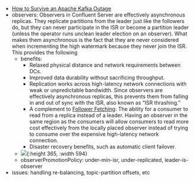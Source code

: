 - [How to Survive an Apache Kafka Outage](https://www.confluent.io/blog/how-to-survive-a-kafka-outage/)
- observers: Observers in Confluent Server are effectively asynchronous replicas. They replicate partitions from the leader just like the followers do, but they can never participate in the ISR or become a partition leader (unless the operator runs unclean leader election on an observer). What makes them asynchronous is the fact that they are never considered when incrementing the high watermark because they never join the ISR. This provides the following
	- benefits:
		- Relaxed physical distance and network requirements between DCs.
		- Improved data durability without sacrificing throughput.
		- Replication works across high-latency network connections with weak or unpredictable bandwidth. Since observers are effectively asynchronous replicas, this prevents them from falling in and out of sync with the ISR, also known as “ISR thrashing.”
		- A complement to [Follower Fetching](https://cwiki.apache.org/confluence/display/KAFKA/KIP-392%3A+Allow+consumers+to+fetch+from+closest+replica): The ability for a consumer to read from a replica instead of a leader. Having an observer in the same region as the consumers will allow consumers to read more cost effectively from the locally placed observer instead of trying to consume over the expensive high-latency network connection.
		- Disaster recovery benefits, such as automatic client failover.
	- ![](https://cdn.confluent.io/wp-content/uploads/observers-in-confluent-server-e1612991392335.png){:height 365, :width 594}
	- observerPromotionPolicy: under-min-isr, under-replicated, leader-is-observer
- issues: handling re-balancing, topic-partition offsets, etc